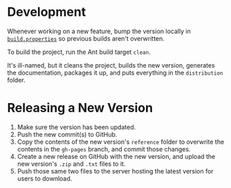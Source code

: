# Development
Whenever working on a new feature, bump the version locally in [`build.properties`](resources/code/build.properties) so
previous builds aren't overwritten.


To build the project, run the Ant build target `clean`.

It's ill-named, but it cleans the project, builds the new version, generates the documentation, packages it up, and puts
everything in the `distribution` folder.


# Releasing a New Version
1. Make sure the version has been updated.
2. Push the new commit(s) to GitHub.
3. Copy the contents of the new version's `reference` folder to overwrite the contents in the `gh-pages` branch, and
  commit those changes.
4. Create a new release on GitHub with the new version, and upload the new version's `.zip` and `.txt` files to it.
5. Push those same two files to the server hosting the latest version for users to download.
